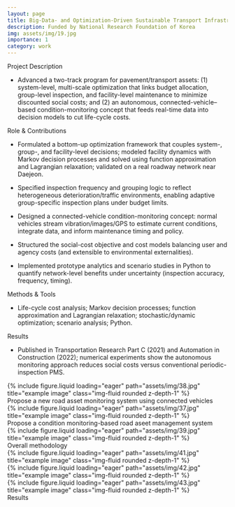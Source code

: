 ```yaml
---
layout: page
title: Big-Data- and Optimization-Driven Sustainable Transport Infrastructure Asset Management
description: Funded by National Research Foundation of Korea 
img: assets/img/19.jpg
importance: 1
category: work
---
```


Project Description 

- Advanced a two-track program for pavement/transport assets: (1) system-level, multi-scale optimization that links budget allocation, group-level inspection, and facility-level maintenance to minimize discounted social costs; and (2) an autonomous, connected-vehicle–based condition-monitoring concept that feeds real-time data into decision models to cut life-cycle costs.

Role & Contributions

- Formulated a bottom-up optimization framework that couples system-, group-, and facility-level decisions; modeled facility dynamics with Markov decision processes and solved using function approximation and Lagrangian relaxation; validated on a real roadway network near Daejeon. 
 
- Specified inspection frequency and grouping logic to reflect heterogeneous deterioration/traffic environments, enabling adaptive group-specific inspection plans under budget limits. 

- Designed a connected-vehicle condition-monitoring concept: normal vehicles stream vibration/images/GPS to estimate current conditions, integrate data, and inform maintenance timing and policy. 
 
- Structured the social-cost objective and cost models balancing user and agency costs (and extensible to environmental externalities). 

- Implemented prototype analytics and scenario studies in Python to quantify network-level benefits under uncertainty (inspection accuracy, frequency, timing).

Methods & Tools 

- Life-cycle cost analysis; Markov decision processes; function approximation and Lagrangian relaxation; stochastic/dynamic optimization; scenario analysis; Python.

Results

- Published in Transportation Research Part C (2021) and Automation in Construction (2022); numerical experiments show the autonomous monitoring approach reduces social costs versus conventional periodic-inspection PMS.



<div class="container">
  <div class="row">
    <div class="col-md-8 offset-md-3">
        {% include figure.liquid loading="eager" path="assets/img/38.jpg" title="example image" class="img-fluid rounded z-depth-1" %}
  </div>
</div>

<div class="caption">
    Propose a new road asset monitoring system using connected vehicles 
</div>

<div class="container">
  <div class="row">
    <div class="col-md-8 offset-md-3">
        {% include figure.liquid loading="eager" path="assets/img/37.jpg" title="example image" class="img-fluid rounded z-depth-1" %}
  </div>
</div>

<div class="caption">
    Propose a condition monitoring-based road aseet management system 
</div>

<div class="container">
  <div class="row">
    <div class="col-md-8 offset-md-3">
        {% include figure.liquid loading="eager" path="assets/img/39.jpg" title="example image" class="img-fluid rounded z-depth-1" %}
  </div>
</div>

<div class="caption">
    Overall methodology
</div>

<div class="row">
    <div class="col-sm mt-3 mt-md-0">
        {% include figure.liquid loading="eager" path="assets/img/41.jpg" title="example image" class="img-fluid rounded z-depth-1" %}
    </div>
    <div class="col-sm mt-3 mt-md-0">
        {% include figure.liquid loading="eager" path="assets/img/42.jpg" title="example image" class="img-fluid rounded z-depth-1" %}
    </div>
    <div class="col-sm mt-3 mt-md-0">
        {% include figure.liquid loading="eager" path="assets/img/43.jpg" title="example image" class="img-fluid rounded z-depth-1" %}
    </div>
</div>
<div class="caption">
    Results
</div>
